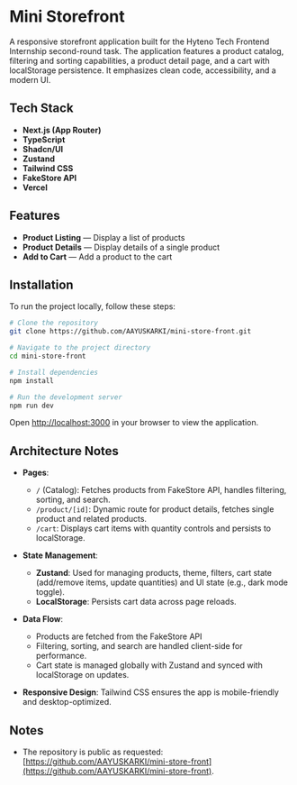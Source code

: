 # Mini Storefront

A responsive storefront application built for the Hyteno Tech Frontend Internship second-round task. The application features a product catalog, filtering and sorting capabilities, a product detail page, and a cart with localStorage persistence. It emphasizes clean code, accessibility, and a modern UI.

## Tech Stack
- **Next.js (App Router)**
- **TypeScript**
- **Shadcn/UI**
- **Zustand**
- **Tailwind CSS** 
- **FakeStore API**
- **Vercel**

## Features
- **Product Listing** — Display a list of products
- **Product Details** — Display details of a single product
- **Add to Cart** — Add a product to the cart

## Installation
To run the project locally, follow these steps:

```bash
# Clone the repository
git clone https://github.com/AAYUSKARKI/mini-store-front.git

# Navigate to the project directory
cd mini-store-front

# Install dependencies
npm install

# Run the development server
npm run dev
```

Open [http://localhost:3000](http://localhost:3000) in your browser to view the application.

## Architecture Notes
- **Pages**:
  - `/` (Catalog): Fetches products from FakeStore API, handles filtering, sorting, and search.
  - `/product/[id]`: Dynamic route for product details, fetches single product and related products.
  - `/cart`: Displays cart items with quantity controls and persists to localStorage.
- **State Management**:
  - **Zustand**: Used for managing products, theme, filters, cart state (add/remove items, update quantities) and UI state (e.g., dark mode toggle).
  - **LocalStorage**: Persists cart data across page reloads.
- **Data Flow**:
  - Products are fetched from the FakeStore API 
  - Filtering, sorting, and search are handled client-side for performance.
  - Cart state is managed globally with Zustand and synced with localStorage on updates.

- **Responsive Design**: Tailwind CSS ensures the app is mobile-friendly and desktop-optimized.

## Notes
- The repository is public as requested: [https://github.com/AAYUSKARKI/mini-store-front](https://github.com/AAYUSKARKI/mini-store-front).